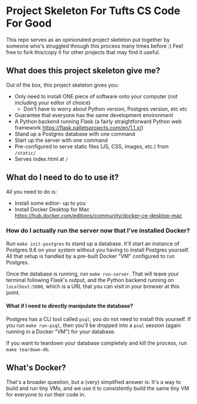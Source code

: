 # Project Skeleton For Tufts CS Code For Good

This repo serves as an opinionated project skeleton put together by someone who's struggled through this process
many times before :) 
Feel free to fork this/copy it for other projects that may find it useful.

## What does this project skeleton give me?

Out of the box, this project skeleton gives you:
* Only need to install ONE piece of software onto your computer (not including your editor of choice)
    * Don't have to worry about Python version, Postgres version, etc etc
* Guarantee that everyone has the same development environment
* A Python backend running Flask (a fairly straightforward Python web framework https://flask.palletsprojects.com/en/1.1.x/)
* Stand up a Postgres database with one command
* Start up the server with one command
* Pre-configured to serve static files (JS, CSS, images, etc.) from `/static/`
* Serves index.html at `/`  

## What do I need to do to use it?

All you need to do is:
* Install some editor- up to you
* Install Docker Desktop for Mac https://hub.docker.com/editions/community/docker-ce-desktop-mac

### How do I actually run the server now that I've installed Docker?

Run `make init-postgres` to stand up a database. It'll start an instance of Postgres 9.6 on your system
without you having to install Postgres yourself. All that setup is handled by a pre-built Docker "VM" configured to run Postgres.

Once the database is running, run `make run-server`. That will leave your terminal following Flask's output, and the Python
backend running on `localhost:5000`, which is a URL that you can visit in your browser at this point.

#### What if I need to directly manipulate the database?

Postgres has a CLI tool called `psql`; you do not need to install this yourself. If you run `make run-psql`, then you'll
be dropped into a `psql` session (again running in a Docker "VM") for your database.

If you want to teardown your database completely and kill the process, run `make teardown-db`.

## What's Docker?

That's a broader question, but a (very) simplified answer is: It's a way to build and run tiny VMs, and we use
it to consistently build the same tiny VM for everyone to run their code in.
